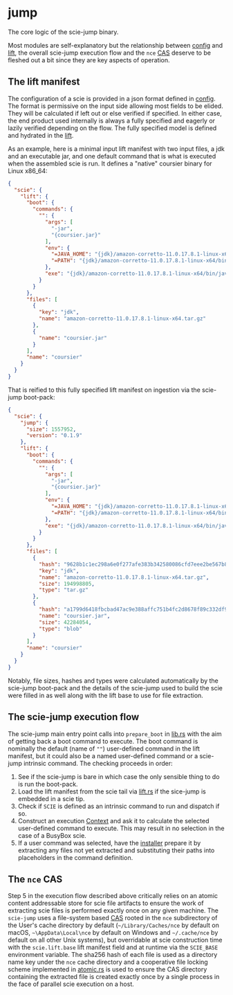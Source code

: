 # jump

The core logic of the scie-jump binary.

Most modules are self-explanatory but the relationship between [config](src/config.rs) and [lift](
src/lift.rs), the overall scie-jump execution flow and the `nce` [CAS](
https://en.wikipedia.org/wiki/Content-addressable_storage) deserve to be fleshed out a bit since
they are key aspects of operation.

## The lift manifest

The configuration of a scie is provided in a json format defined in [config](src/config.rs). The
format is permissive on the input side allowing most fields to be elided. They will be calculated if
left out or else verified if specified. In either case, the end product used internally is always a
fully specified and eagerly or lazily verified depending on the flow. The fully specified model is
defined and hydrated in the [lift](src/lift.rs).

As an example, here is a minimal input lift manifest with two input files, a jdk and an executable
jar, and one default command that is what is executed when the assembled scie is run. It defines a
"native" coursier binary for Linux x86_64:
```json
{
  "scie": {
    "lift": {
      "boot": {
        "commands": {
          "": {
            "args": [
              "-jar",
              "{coursier.jar}"
            ],
            "env": {
              "=JAVA_HOME": "{jdk}/amazon-corretto-11.0.17.8.1-linux-x64",
              "=PATH": "{jdk}/amazon-corretto-11.0.17.8.1-linux-x64/bin:{scie.env.PATH}"
            },
            "exe": "{jdk}/amazon-corretto-11.0.17.8.1-linux-x64/bin/java"
          }
        }
      },
      "files": [
        {
          "key": "jdk",
          "name": "amazon-corretto-11.0.17.8.1-linux-x64.tar.gz"
        },
        {
          "name": "coursier.jar"
        }
      ],
      "name": "coursier"
    }
  }
}
```

That is reified to this fully specified lift manifest on ingestion via the scie-jump boot-pack:
```json
{
  "scie": {
    "jump": {
      "size": 1557952,
      "version": "0.1.9"
    },
    "lift": {
      "boot": {
        "commands": {
          "": {
            "args": [
              "-jar",
              "{coursier.jar}"
            ],
            "env": {
              "=JAVA_HOME": "{jdk}/amazon-corretto-11.0.17.8.1-linux-x64",
              "=PATH": "{jdk}/amazon-corretto-11.0.17.8.1-linux-x64/bin:{scie.env.PATH}"
            },
            "exe": "{jdk}/amazon-corretto-11.0.17.8.1-linux-x64/bin/java"
          }
        }
      },
      "files": [
        {
          "hash": "9628b1c1ec298a6e0f277afe383b342580086cfd7eee2be567b8d00529ca9449",
          "key": "jdk",
          "name": "amazon-corretto-11.0.17.8.1-linux-x64.tar.gz",
          "size": 194998805,
          "type": "tar.gz"
        },
        {
          "hash": "a1799d6418fbcbad47ac9e388affc751b4fc2d8678f89c332df9592d2dd3a202",
          "name": "coursier.jar",
          "size": 42284054,
          "type": "blob"
        }
      ],
      "name": "coursier"
    }
  }
}
```

Notably, file sizes, hashes and types were calculated automatically by the scie-jump boot-pack and
the details of the scie-jump used to build the scie were filled in as well along with the lift base
to use for file extraction.

## The scie-jump execution flow

The scie-jump main entry point calls into `prepare_boot` in [lib.rs](src/lib.rs) with the aim of
getting back a boot command to execute. The boot command is nominally the default (name of `""`)
user-defined command in the lift manifest, but it could also be a named user-defined command or a
scie-jump intrinsic command. The checking proceeds in order:

1. See if the scie-jump is bare in which case the only sensible thing to do is run the boot-pack.
2. Load the lift manifest from the scie tail via [lift.rs](src/lift.rs) if the sice-jump is embedded
   in a scie tip.
3. Check if `SCIE` is defined as an intrinsic command to run and dispatch if so.
4. Construct an execution [Context](src/context.rs) and ask it to calculate the selected
   user-defined command to execute. This may result in no selection in the case of a BusyBox scie.
5. If a user command was selected, have the [installer](src/installer.rs) prepare it by extracting
   any files not yet extracted and substituting their paths into placeholders in the command
   definition.

## The `nce` CAS

Step 5 in the execution flow described above critically relies on an atomic content addressable
store for scie file artifacts to ensure the work of extracting scie files is performed exactly once
on any given machine. The `scie-jump` uses a file-system based [CAS](
https://en.wikipedia.org/wiki/Content-addressable_storage) rooted in the `nce` subdirectory of the
User's cache directory by default (`~/Library/Caches/nce` by default on macOS, `~\AppData\Local\nce`
by default on Windows and `~/.cache/nce` by default on all other Unix systems), but overridable at
scie construction time with the `scie.lift.base` lift manifest field and at runtime via the
`SCIE_BASE` environment variable. The sha256 hash of each file is used as a directory name key under
the `nce` cache directory and a cooperative file locking scheme implemented in [atomic.rs](
src/atomic.rs) is used to ensure the CAS directory containing the extracted file is created exactly
once by a single process in the face of parallel scie execution on a host.
